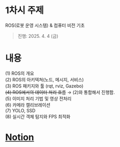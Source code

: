 # 1차시 주제
ROS(로봇 운영 시스템) & 컴퓨터 비전 기초

> 진행: 2025. 4. 4 (금)


# 내용
(1) ROS의 개요    
(2) ROS의 아키텍쳐(노드, 메시지, 서비스)    
(3) ROS 패키지와 툴 (rqt, rviz, Gazebo)   
~~(4) ROS에서의 데이터 처리 흐름~~ → (2)와 통합해서 진행함.   
(5) 이미지 처리 기법 및 영상 전처리    
(6) 카메라 캘리브레이션    
(7) YOLO, SSD     
(8) 실시간 객체 탐지와 FPS 최적화   

# [Notion](https://persistent-syringa-e6c.notion.site/01-1c1385122d54801d89daffc41eacb810?pvs=4)
